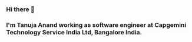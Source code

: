### Hi there 👋
### I'm Tanuja Anand working as software engineer at Capgemini Technology Service India Ltd, Bangalore India.
